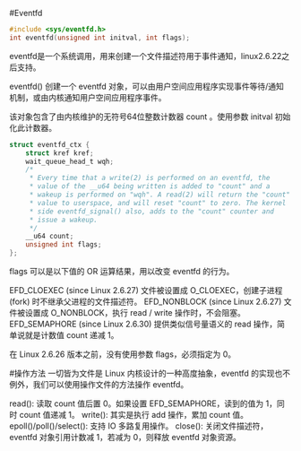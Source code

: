 #Eventfd
```c
#include <sys/eventfd.h>
int eventfd(unsigned int initval, int flags);
```
eventfd是一个系统调用，用来创建一个文件描述符用于事件通知，linux2.6.22之后支持。

eventfd() 创建一个 eventfd 对象，可以由用户空间应用程序实现事件等待/通知机制，或由内核通知用户空间应用程序事件。

该对象包含了由内核维护的无符号64位整数计数器 count 。使用参数 initval 初始化此计数器。

```c
struct eventfd_ctx {
    struct kref kref;
    wait_queue_head_t wqh;
    /*
     * Every time that a write(2) is performed on an eventfd, the
     * value of the __u64 being written is added to "count" and a
     * wakeup is performed on "wqh". A read(2) will return the "count"
     * value to userspace, and will reset "count" to zero. The kernel
     * side eventfd_signal() also, adds to the "count" counter and
     * issue a wakeup.
     */
    __u64 count;
    unsigned int flags;
};
```

flags 可以是以下值的 OR 运算结果，用以改变 eventfd 的行为。

EFD_CLOEXEC (since Linux 2.6.27)
文件被设置成 O_CLOEXEC，创建子进程 (fork) 时不继承父进程的文件描述符。
EFD_NONBLOCK (since Linux 2.6.27)
文件被设置成 O_NONBLOCK，执行 read / write 操作时，不会阻塞。
EFD_SEMAPHORE (since Linux 2.6.30)
提供类似信号量语义的 read 操作，简单说就是计数值 count 递减 1。

在 Linux 2.6.26 版本之前，没有使用参数 flags，必须指定为 0。

#操作方法
一切皆为文件是 Linux 内核设计的一种高度抽象，eventfd 的实现也不例外，我们可以使用操作文件的方法操作 eventfd。

read(): 读取 count 值后置 0。如果设置 EFD_SEMAPHORE，读到的值为 1，同时 count 值递减 1。
write(): 其实是执行 add 操作，累加 count 值。
epoll()/poll()/select(): 支持 IO 多路复用操作。
close(): 关闭文件描述符，eventfd 对象引用计数减 1，若减为 0，则释放 eventfd 对象资源。
